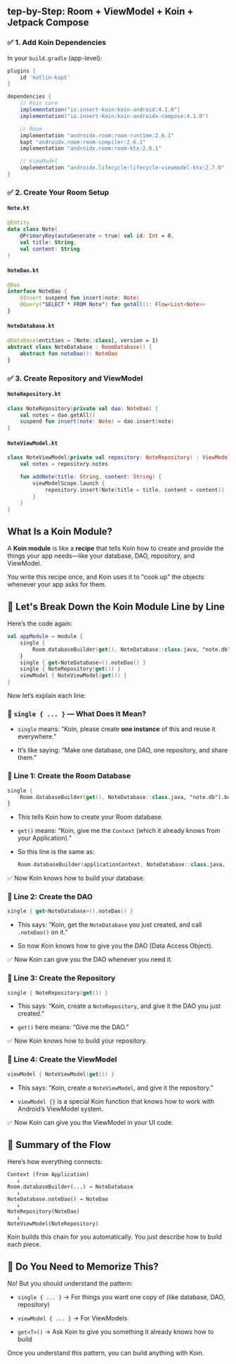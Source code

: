 

## tep-by-Step: Room + ViewModel + Koin + Jetpack Compose

### ✅ 1. Add Koin Dependencies

In your `build.gradle` (app-level):



```groovy
plugins {
    id 'kotlin-kapt'
}

dependencies {
    // Koin core
    implementation("io.insert-koin:koin-android:4.1.0")  
	implementation("io.insert-koin:koin-androidx-compose:4.1.0")

    // Room
    implementation "androidx.room:room-runtime:2.6.1"
    kapt "androidx.room:room-compiler:2.6.1"
    implementation "androidx.room:room-ktx:2.6.1"

    // ViewModel
    implementation "androidx.lifecycle:lifecycle-viewmodel-ktx:2.7.0"
}
```

### ✅ 2. Create Your Room Setup

#### `Note.kt`



```kotlin
@Entity
data class Note(
    @PrimaryKey(autoGenerate = true) val id: Int = 0,
    val title: String,
    val content: String
)
```

#### `NoteDao.kt`



```kotlin
@Dao
interface NoteDao {
    @Insert suspend fun insert(note: Note)
    @Query("SELECT * FROM Note") fun getAll(): Flow<List<Note>>
}
```

#### `NoteDatabase.kt`



```kotlin
@Database(entities = [Note::class], version = 1)
abstract class NoteDatabase : RoomDatabase() {
    abstract fun noteDao(): NoteDao
}
```

### ✅ 3. Create Repository and ViewModel

#### `NoteRepository.kt`



```kotlin
class NoteRepository(private val dao: NoteDao) {
    val notes = dao.getAll()
    suspend fun insert(note: Note) = dao.insert(note)
}
```

#### `NoteViewModel.kt`



```kotlin
class NoteViewModel(private val repository: NoteRepository) : ViewModel() {
    val notes = repository.notes

    fun addNote(title: String, content: String) {
        viewModelScope.launch {
            repository.insert(Note(title = title, content = content))
        }
    }
}
```



## What Is a Koin Module?

A **Koin module** is like a **recipe** that tells Koin how to create and provide the things your app needs—like your database, DAO, repository, and ViewModel.

You write this recipe once, and Koin uses it to "cook up" the objects whenever your app asks for them.

## 🧩 Let's Break Down the Koin Module Line by Line

Here’s the code again:



```kotlin
val appModule = module {
    single {
        Room.databaseBuilder(get(), NoteDatabase::class.java, "note.db").build()
    }
    single { get<NoteDatabase>().noteDao() }
    single { NoteRepository(get()) }
    viewModel { NoteViewModel(get()) }
}
```

Now let’s explain each line:

### 🧱 `single { ... }` — What Does It Mean?

- `single` means: “Koin, please create **one instance** of this and reuse it everywhere.”
    
- It’s like saying: “Make one database, one DAO, one repository, and share them.”
    

### 🔹 Line 1: Create the Room Database



```kotlin
single {
    Room.databaseBuilder(get(), NoteDatabase::class.java, "note.db").build()
}
```

- This tells Koin how to create your Room database.
    
- `get()` means: “Koin, give me the `Context` (which it already knows from your Application).”
    
- So this line is the same as:
    
    
    
    ```kotlin
    Room.databaseBuilder(applicationContext, NoteDatabase::class.java, "note.db").build()
    ```
    

✅ Now Koin knows how to build your database.

### 🔹 Line 2: Create the DAO



```kotlin
single { get<NoteDatabase>().noteDao() }
```

- This says: “Koin, get the `NoteDatabase` you just created, and call `.noteDao()` on it.”
    
- So now Koin knows how to give you the DAO (Data Access Object).
    

✅ Now Koin can give you the DAO whenever you need it.

### 🔹 Line 3: Create the Repository



```kotlin
single { NoteRepository(get()) }
```

- This says: “Koin, create a `NoteRepository`, and give it the DAO you just created.”
    
- `get()` here means: “Give me the DAO.”
    

✅ Now Koin knows how to build your repository.

### 🔹 Line 4: Create the ViewModel



```kotlin
viewModel { NoteViewModel(get()) }
```

- This says: “Koin, create a `NoteViewModel`, and give it the repository.”
    
- `viewModel {}` is a special Koin function that knows how to work with Android’s ViewModel system.
    

✅ Now Koin can give you the ViewModel in your UI code.

## 🧠 Summary of the Flow

Here’s how everything connects:

```
Context (from Application)
   ↓
Room.databaseBuilder(...) → NoteDatabase
   ↓
NoteDatabase.noteDao() → NoteDao
   ↓
NoteRepository(NoteDao)
   ↓
NoteViewModel(NoteRepository)
```

Koin builds this chain for you automatically. You just describe how to build each piece.

## 🧪 Do You Need to Memorize This?

No! But you should understand the pattern:

- `single { ... }` → For things you want one copy of (like database, DAO, repository)
    
- `viewModel { ... }` → For ViewModels
    
- `get<T>()` → Ask Koin to give you something it already knows how to build
    

Once you understand this pattern, you can build anything with Koin.